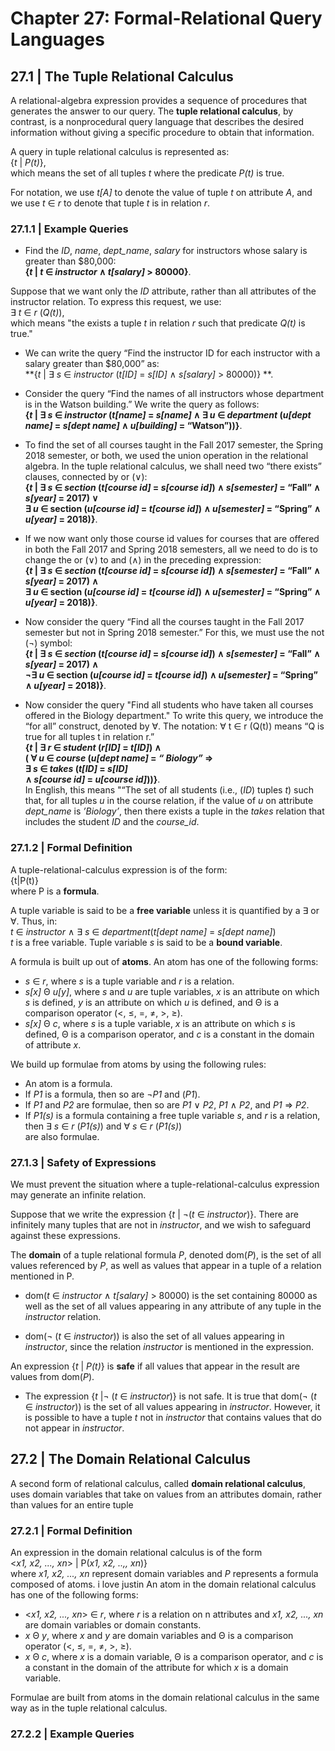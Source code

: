 # Chapter 27: Formal-Relational Query Languages

## 27.1 | The Tuple Relational Calculus
A relational-algebra expression provides a sequence of procedures
that generates the answer to our query. The **tuple relational calculus**, by contrast, is a
nonprocedural query language that describes the desired information without giving a specific procedure to obtain that information.

A query in tuple relational calculus is represented as: <br>
{_t_ | _P(t)_}, <br>
which means the set of all tuples _t_ where the predicate _P(t)_ is true.

For notation, we use _t[A]_ to denote the value of tuple _t_ on attribute _A_, and we use _t_ ∈ _r_ to
denote that tuple _t_ is in relation _r_.

### 27.1.1 | Example Queries
- Find the _ID_, _name_, _dept_name_, _salary_ for instructors whose salary is greater than $80,000: <br>
**{_t_ |  _t_ ∈ _instructor_ ∧ _t[salary]_ > 80000}**.

Suppose that we want only the _ID_ attribute, rather than all attributes of the instructor relation.
To express this request, we use: <br>
∃ _t_ ∈ _r_ (_Q(t)_), <br>
which means "the exists a tuple _t_ in relation _r_ such that predicate _Q(t)_ is true."

- We can write the query “Find the instructor ID for each instructor with a salary greater than $80,000” as: <br>
**{_t_ | ∃ _s_ ∈ _instructor_ (_t[ID]_ = _s[ID]_ ∧ _s[salary]_ > 80000)} **.

- Consider the query “Find the names of all instructors whose department is in the Watson building.” We write the query as follows:<br>
**{_t_ | ∃ _s_ ∈ _instructor_ (_t[name]_ = _s[name]_ ∧ ∃ _u_ ∈ _department_ (_u[dept name]_ = _s[dept name]_ ∧ _u[building]_ = “Watson”))}**.

- To find the set of all courses taught in the Fall 2017 semester, the Spring 2018
semester, or both, we used the union operation in the relational algebra. In the tuple
relational calculus, we shall need two “there exists” clauses, connected by or (∨): <br>
**{_t_ | ∃ _s_ ∈ _section_ (_t[course id]_ = _s[course id]_)
∧ _s[semester]_ = “Fall” ∧ _s[year]_ = 2017)
∨ <br>
∃ _u_ ∈ section (_u[course id]_ = _t[course id]_)
∧ _u[semester]_ = “Spring” ∧ _u[year]_ = 2018)}**.

- If we now want only those course id values for courses that are offered in both the
Fall 2017 and Spring 2018 semesters, all we need to do is to change the or (∨) to and
(∧) in the preceding expression: <br>
**{_t_ | ∃ _s_ ∈ _section_ (_t[course id]_ = _s[course id]_)
∧ _s[semester]_ = “Fall” ∧ _s[year]_ = 2017)
∧ <br>
∃ _u_ ∈ section (_u[course id]_ = _t[course id]_)
∧ _u[semester]_ = “Spring” ∧ _u[year]_ = 2018)}**.

- Now consider the query “Find all the courses taught in the Fall 2017 semester but
not in Spring 2018 semester.” For this, we must use the not (¬) symbol: <br>
**{_t_ | ∃ _s_ ∈ _section_ (_t[course id]_ = _s[course id]_)
∧ _s[semester]_ = “Fall” ∧ _s[year]_ = 2017)
∧ <br>
¬∃ _u_ ∈ section (_u[course id]_ = _t[course id]_)
∧ _u[semester]_ = “Spring” ∧ _u[year]_ = 2018)}**.

- Now consider the query "Find all students who have taken all courses offered in the
Biology department." To write this query, we introduce
the “for all” construct, denoted by ∀. The notation: ∀ t ∈ r (Q(t)) means “Q is true for all tuples t in relation r.” <br>
**{_t_ | ∃ _r_ ∈ _student_ (_r[ID]_ = _t[ID]_) ∧ <br>
( ∀ _u_ ∈ _course_ (_u[dept name]_ = _“ Biology”_ ⇒ <br>
∃ _s_ ∈ _takes_ (_t[ID]_ = _s[ID]_ <br>
∧ _s[course id]_ = _u[course id]_))}**. <br>
In English, this means "“The set of all students (i.e., (_ID_) tuples _t_)
such that, for all tuples _u_ in the course relation, if the value of _u_ on attribute _dept_name_
is _’Biology’_, then there exists a tuple in the _takes_ relation that includes the student _ID_
and the _course_id_.

### 27.1.2 | Formal Definition

A tuple-relational-calculus expression is of
the form: <br>
{t|P(t)} <br>
where P is a **formula**.

A tuple variable is said to be a **free variable** unless it is quantified by a ∃ or ∀. Thus, in: <br>
_t_ ∈ _instructor_ ∧ ∃ _s_ ∈ _department_(_t[dept name]_ = _s[dept name]_) <br>
_t_ is a free variable. Tuple variable _s_ is said to be a **bound variable**.

A formula is built up out of **atoms**. An atom has one of the
following forms:

- _s_ ∈ _r_, where _s_ is a tuple variable and _r_ is a relation.
- _s[x]_ Θ _u[y]_, where _s_ and _u_ are tuple variables, _x_ is an attribute on which _s_ is defined,
_y_ is an attribute on which _u_ is defined, and Θ is a comparison operator (<, ≤, =,
≠, >, ≥).
- _s[x]_ Θ _c_, where _s_ is a tuple variable, _x_ is an attribute on which _s_ is defined, Θ is a
comparison operator, and _c_ is a constant in the domain of attribute _x_.

We build up formulae from atoms by using the following rules:

- An atom is a formula.
- If _P1_ is a formula, then so are ¬_P1_ and (_P1_).
- If _P1_ and _P2_ are formulae, then so are _P1_ ∨ _P2_, _P1_ ∧ _P2_, and _P1_ ⇒ _P2_.
- If _P1(s)_ is a formula containing a free tuple variable _s_, and _r_ is a relation, then
∃ _s_ ∈ _r_ (_P1(s)_) and ∀ _s_ ∈ _r_ (_P1(s)_) <br>
are also formulae.

### 27.1.3 | Safety of Expressions

We must prevent the situation where a tuple-relational-calculus expression may
generate an infinite relation.

Suppose that we write the expression {_t_ | ¬(_t_ ∈ _instructor_)}. There are infinitely many tuples that are not in _instructor_, and we wish to safeguard against these expressions.

The **domain** of a tuple relational formula _P_, denoted dom(_P_), is the set of all values referenced by _P_, as well as values that appear in a tuple of a relation mentioned in P.

- dom(_t_ ∈ _instructor_ ∧ _t[salary]_ > 80000) is the set containing 80000 as well as the set of all values appearing in any attribute of any tuple in the _instructor_ relation.

- dom(¬ (_t_ ∈ _instructor_)) is also the set of all values appearing in _instructor_, since the relation _instructor_ is mentioned in
the expression.

An expression {_t_ | _P(t)_} is **safe** if all values that appear in the result
are values from dom(_P_).

- The expression {_t_ |¬ (_t_ ∈ _instructor_)} is not safe. It is true that dom(¬ (_t_ ∈ _instructor_)) is the set of all values appearing in _instructor_. However, it is possible to have a tuple _t_ not in _instructor_ that contains values that do not appear
in _instructor_.

## 27.2 | The Domain Relational Calculus

A second form of relational calculus, called **domain relational calculus**, uses domain
variables that take on values from an attributes domain, rather than values for an entire
tuple

### 27.2.1 | Formal Definition

An expression in the domain relational calculus is of the form <br>
<_x1, x2, ..., xn_> | P(_x1, x2, ..,, xn_)} <br>
where _x1, x2, ..., xn_ represent domain variables and _P_ represents a formula composed of
atoms.
i love justin
An atom in the domain relational calculus has one of the following forms:
- <_x1, x2, ..., xn_> ∈ _r_, where _r_ is a relation on n attributes and _x1, x2, ..., xn_ are
domain variables or domain constants.
- _x_ Θ _y_, where _x_ and _y_ are domain variables and Θ is a comparison operator (<, ≤,
=, ≠, >, ≥).
- _x_ Θ _c_, where _x_ is a domain variable, Θ is a comparison operator, and _c_ is a constant
in the domain of the attribute for which _x_ is a domain variable.

Formulae are built from atoms in the domain relational calculus in the same way as in the tuple relational calculus.

### 27.2.2 | Example Queries
                      
